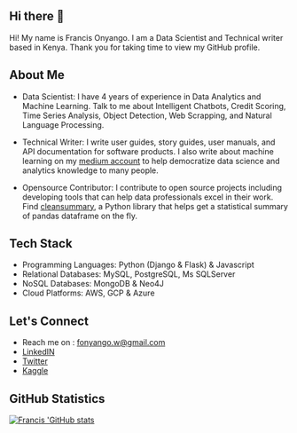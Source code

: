 ## Hi there 👋

Hi! My name is Francis Onyango. I am a Data Scientist and Technical writer based in Kenya. 
Thank you for taking time to view my GitHub profile.

## About Me

- Data Scientist: I have 4 years of experience in Data Analytics and Machine Learning. Talk to me about Intelligent Chatbots, Credit Scoring, Time Series Analysis, Object Detection, Web Scrapping, and Natural Language Processing.

- Technical Writer: I write user guides, story guides, user manuals, and API documentation for software products. I also write about machine learning on my [medium account](https://medium.com/@frankonyango.w) to help democratize data science and analytics knowledge to many people.

- Opensource Contributor: I contribute to open source projects including developing tools that can help data professionals excel in their work. Find [cleansummary](https://github.com/fonyango/cleansummary), a Python library that helps get a statistical summary of pandas dataframe on the fly. 

## Tech Stack
- Programming Languages: Python (Django & Flask) & Javascript
- Relational Databases: MySQL, PostgreSQL, Ms SQLServer
- NoSQL Databases: MongoDB & Neo4J
- Cloud Platforms: AWS, GCP & Azure

## Let's Connect
- Reach me on : fonyango.w@gmail.com
- [LinkedIN](https://www.linkedin.com/in/francis-onyango-70825b1a9/)   
- [Twitter](https://twitter.com/FOnyango_) 
- [Kaggle](https://www.kaggle.com/francisonyango)


## GitHub Statistics
[![Francis 'GitHub stats](https://github-readme-stats.vercel.app/api?username=fonyango)](https://github.com/fonyango/github-readme-stats)
